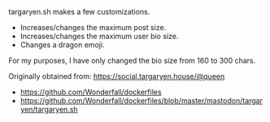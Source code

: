 targaryen.sh makes a few customizations.

* Increases/changes the maximum post size.
* Increases/changes the maximum user bio size.
* Changes a dragon emoji.

For my purposes, I have only changed the bio size from 160 to 300 chars.

Originally obtained from: https://social.targaryen.house/@queen

* https://github.com/Wonderfall/dockerfiles
* https://github.com/Wonderfall/dockerfiles/blob/master/mastodon/targaryen/targaryen.sh
